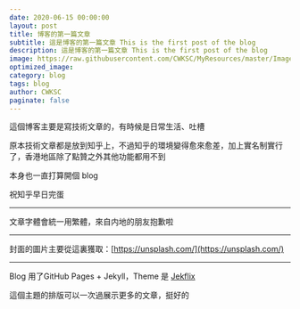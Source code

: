 ```yaml
---
date: 2020-06-15 00:00:00
layout: post
title: 博客的第一篇文章
subtitle: 這是博客的第一篇文章 This is the first post of the blog
description: 這是博客的第一篇文章 This is the first post of the blog
image: https://raw.githubusercontent.com/CWKSC/MyResources/master/Image/krisjanis-mezulis-kDTfZxwqnyU-unsplash.jpg
optimized_image:
category: blog
tags: blog
author: CWKSC
paginate: false
---
```


這個博客主要是寫技術文章的，有時候是日常生活、吐槽

原本技術文章都是放到知乎上，不過知乎的環境變得愈來愈差，加上實名制實行了，香港地區除了點贊之外其他功能都用不到

本身也一直打算開個 blog 

祝知乎早日完蛋

___

文章字體會統一用繁體，來自内地的朋友抱歉啦 

___

封面的圖片主要從這裏獲取：[https://unsplash.com/](https://unsplash.com/)

___

Blog 用了GitHub Pages + Jekyll，Theme 是 [Jekflix](https://github.com/thiagorossener/jekflix-template) 

這個主題的排版可以一次過展示更多的文章，挺好的

